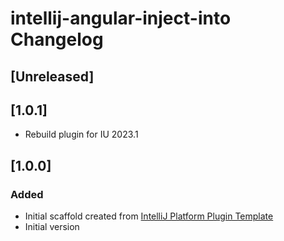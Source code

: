 <!-- Keep a Changelog guide -> https://keepachangelog.com -->

# intellij-angular-inject-into Changelog

## [Unreleased]

## [1.0.1]
- Rebuild plugin for IU 2023.1

## [1.0.0]
### Added
- Initial scaffold created from [IntelliJ Platform Plugin Template](https://github.com/JetBrains/intellij-platform-plugin-template)
- Initial version
